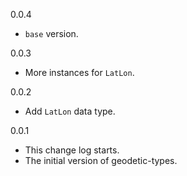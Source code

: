 0.0.4

* `base` version.

0.0.3

* More instances for `LatLon`.

0.0.2

* Add `LatLon` data type.

0.0.1

* This change log starts.
* The initial version of geodetic-types.
